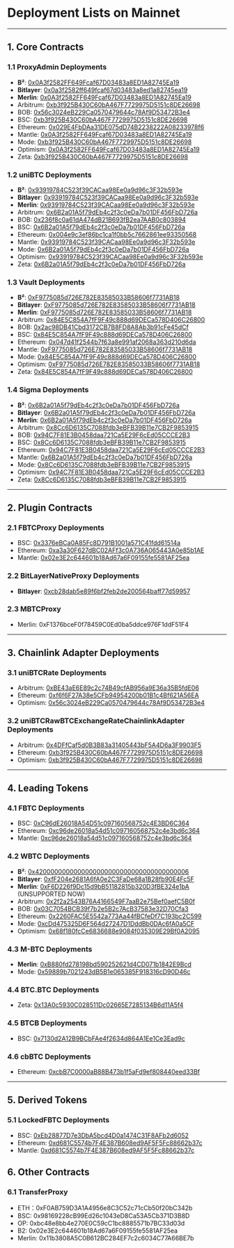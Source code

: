# Deployment Lists on Mainnet

---------------------------------------------------

## 1. Core Contracts
### 1.1 ProxyAdmin Deployments
- **B²**: [0x0A3f2582FF649Fcaf67D03483a8ED1A82745Ea19](https://explorer.bsquared.network/address/0x0A3f2582FF649Fcaf67D03483a8ED1A82745Ea19)
- **Bitlayer**: [0x0a3f2582ff649fcaf67d03483a8ed1a82745ea19](https://www.btrscan.com/address/0x0a3f2582ff649fcaf67d03483a8ed1a82745ea19?tab=Transactions)
- **Merlin**: [0x0A3f2582FF649Fcaf67D03483a8ED1A82745Ea19](https://scan.merlinchain.io/address/0x0A3f2582FF649Fcaf67D03483a8ED1A82745Ea19)
- Arbitrum: [0xb3f925B430C60bA467F7729975D5151c8DE26698](https://arbiscan.io/address/0xb3f925B430C60bA467F7729975D5151c8DE26698)
- BOB: [0x56c3024eB229Ca0570479644c78Af9D53472B3e4](https://explorer.gobob.xyz/address/0x56c3024eB229Ca0570479644c78Af9D53472B3e4)
- BSC: [0xb3f925B430C60bA467F7729975D5151c8DE26698](https://bscscan.com/address/0xb3f925B430C60bA467F7729975D5151c8DE26698)
- Ethereum: [0x029E4FbDAa31DE075dD74B2238222A08233978f6](https://etherscan.io/address/0x029E4FbDAa31DE075dD74B2238222A08233978f6)
- Mantle: [0x0A3f2582FF649Fcaf67D03483a8ED1A82745Ea19](https://mantlescan.xyz/address/0x0A3f2582FF649Fcaf67D03483a8ED1A82745Ea19)
- Mode: [0xb3f925B430C60bA467F7729975D5151c8DE26698](https://modescan.io/address/0xb3f925B430C60bA467F7729975D5151c8DE26698)
- Optimism: [0x0A3f2582FF649Fcaf67D03483a8ED1A82745Ea19](https://optimistic.etherscan.io/address/0x0A3f2582FF649Fcaf67D03483a8ED1A82745Ea19)
- Zeta: [0xb3f925B430C60bA467F7729975D5151c8DE26698](https://zetachain.blockscout.com/address/0xb3f925B430C60bA467F7729975D5151c8DE26698)

### 1.2 uniBTC Deployments
- **B²**: [0x93919784C523f39CACaa98Ee0a9d96c3F32b593e](https://explorer.bsquared.network/address/0x93919784C523f39CACaa98Ee0a9d96c3F32b593e) 
- **Bitlayer**: [0x93919784C523f39CACaa98Ee0a9d96c3F32b593e](https://www.btrscan.com/address/0x93919784C523f39CACaa98Ee0a9d96c3F32b593e?tab=Transactions)
- **Merlin**: [0x93919784C523f39CACaa98Ee0a9d96c3F32b593e](https://scan.merlinchain.io/address/0x93919784C523f39CACaa98Ee0a9d96c3F32b593e)
- Arbitrum: [0x6B2a01A5f79dEb4c2f3c0eDa7b01DF456FbD726a](https://arbiscan.io/address/0x6B2a01A5f79dEb4c2f3c0eDa7b01DF456FbD726a)
- BOB: [0x236f8c0a61dA474dB21B693fB2ea7AAB0c803894](https://explorer.gobob.xyz/address/0x236f8c0a61dA474dB21B693fB2ea7AAB0c803894)
- BSC: [0x6B2a01A5f79dEb4c2f3c0eDa7b01DF456FbD726a](https://bscscan.com/address/0x6B2a01A5f79dEb4c2f3c0eDa7b01DF456FbD726a)
- Ethereum: [0x004e9c3ef86bc1ca1f0bb5c7662861ee93350568](https://etherscan.io/address/0x004e9c3ef86bc1ca1f0bb5c7662861ee93350568)
- Mantle: [0x93919784C523f39CACaa98Ee0a9d96c3F32b593e](https://mantlescan.xyz/address/0x93919784C523f39CACaa98Ee0a9d96c3F32b593e)
- Mode: [0x6B2a01A5f79dEb4c2f3c0eDa7b01DF456FbD726a](https://modescan.io/token/0x6B2a01A5f79dEb4c2f3c0eDa7b01DF456FbD726a)
- Optimism: [0x93919784C523f39CACaa98Ee0a9d96c3F32b593e](https://optimistic.etherscan.io/address/0x93919784C523f39CACaa98Ee0a9d96c3F32b593e)
- Zeta: [0x6B2a01A5f79dEb4c2f3c0eDa7b01DF456FbD726a](https://zetachain.blockscout.com/address/0x6B2a01A5f79dEb4c2f3c0eDa7b01DF456FbD726a)

### 1.3 Vault Deployments
- **B²**: [0xF9775085d726E782E83585033B58606f7731AB18](https://explorer.bsquared.network/address/0xF9775085d726E782E83585033B58606f7731AB18)
- **Bitlayer**: [0xF9775085d726E782E83585033B58606f7731AB18](https://www.btrscan.com/address/0xF9775085d726E782E83585033B58606f7731AB18?tab=Transactions)
- **Merlin**: [0xF9775085d726E782E83585033B58606f7731AB18](https://scan.merlinchain.io/address/0xF9775085d726E782E83585033B58606f7731AB18)
- Arbitrum: [0x84E5C854A7fF9F49c888d69DECa578D406C26800](https://arbiscan.io/address/0x84E5C854A7fF9F49c888d69DECa578D406C26800)
- BOB: [0x2ac98DB41Cbd3172CB7B8FD8A8Ab3b91cFe45dCf](https://explorer.gobob.xyz/address/0x2ac98DB41Cbd3172CB7B8FD8A8Ab3b91cFe45dCf)
- BSC: [0x84E5C854A7fF9F49c888d69DECa578D406C26800](https://bscscan.com/address/0x84E5C854A7fF9F49c888d69DECa578D406C26800)
- Ethereum: [0x047d41f2544b7f63a8e991af2068a363d210d6da](https://etherscan.io/address/0x047d41f2544b7f63a8e991af2068a363d210d6da)
- Mantle: [0xF9775085d726E782E83585033B58606f7731AB18](https://mantlescan.xyz/address/0xF9775085d726E782E83585033B58606f7731AB18)
- Mode: [0x84E5C854A7fF9F49c888d69DECa578D406C26800](https://modescan.io/address/0x84E5C854A7fF9F49c888d69DECa578D406C26800)
- Optimism: [0xF9775085d726E782E83585033B58606f7731AB18](https://optimistic.etherscan.io/address/0xF9775085d726E782E83585033B58606f7731AB18)
- Zeta: [0x84E5C854A7fF9F49c888d69DECa578D406C26800](https://zetachain.blockscout.com/address/0x84E5C854A7fF9F49c888d69DECa578D406C26800)

### 1.4 Sigma Deployments
- **B²**: [0x6B2a01A5f79dEb4c2f3c0eDa7b01DF456FbD726a](https://explorer.bsquared.network/address/0x6B2a01A5f79dEb4c2f3c0eDa7b01DF456FbD726a)
- **Bitlayer**: [0x6B2a01A5f79dEb4c2f3c0eDa7b01DF456FbD726a](https://www.btrscan.com/address/0x6b2a01a5f79deb4c2f3c0eda7b01df456fbd726a?tab=Transactions)
- **Merlin**: [0x6B2a01A5f79dEb4c2f3c0eDa7b01DF456FbD726a](https://scan.merlinchain.io/address/0x6B2a01A5f79dEb4c2f3c0eDa7b01DF456FbD726a)
- Arbitrum: [0x8Cc6D6135C7088fdb3eBFB39B11e7CB2F9853915](https://arbiscan.io/address/0x8cc6d6135c7088fdb3ebfb39b11e7cb2f9853915)
- BOB: [0x94C7F81E3B0458daa721Ca5E29F6cEd05CCCE2B3](https://explorer.gobob.xyz/address/0x94C7F81E3B0458daa721Ca5E29F6cEd05CCCE2B3)
- BSC: [0x8Cc6D6135C7088fdb3eBFB39B11e7CB2F9853915](https://bscscan.com/address/0x8Cc6D6135C7088fdb3eBFB39B11e7CB2F9853915)
- Ethereum: [0x94C7F81E3B0458daa721Ca5E29F6cEd05CCCE2B3](https://etherscan.io/address/0x94C7F81E3B0458daa721Ca5E29F6cEd05CCCE2B3)
- Mantle: [0x6B2a01A5f79dEb4c2f3c0eDa7b01DF456FbD726a](https://mantlescan.xyz/address/0x6B2a01A5f79dEb4c2f3c0eDa7b01DF456FbD726a)
- Mode: [0x8Cc6D6135C7088fdb3eBFB39B11e7CB2F9853915](https://modescan.io/address/0x8Cc6D6135C7088fdb3eBFB39B11e7CB2F9853915)
- Optimism: [0x94C7F81E3B0458daa721Ca5E29F6cEd05CCCE2B3](https://optimistic.etherscan.io/address/0x94C7F81E3B0458daa721Ca5E29F6cEd05CCCE2B3)
- Zeta: [0x8Cc6D6135C7088fdb3eBFB39B11e7CB2F9853915](https://zetachain.blockscout.com/address/0x8Cc6D6135C7088fdb3eBFB39B11e7CB2F9853915)

---------------------------------------------------

## 2. Plugin Contracts
### 2.1 FBTCProxy Deployments
- BSC: [0x3376eBCa0A85Fc8D791B1001a571C41fdd61514a](https://bscscan.com/address/0x3376eBCa0A85Fc8D791B1001a571C41fdd61514a)
- Ethereum: [0xa3a30F627dBC02AFf3c0A736A065443A0e85b1AE](https://etherscan.io/address/0xa3a30F627dBC02AFf3c0A736A065443A0e85b1AE)
- Mantle: [0x02e3E2c644601b18Ad67a6F09155fe5581AF25ea](https://explorer.mantle.xyz/address/0x02e3E2c644601b18Ad67a6F09155fe5581AF25ea)

### 2.2 BitLayerNativeProxy Deployments
- **Bitlayer**: [0xcb28dab5e89f6bf2feb2de200564baff77d59957](https://www.btrscan.com/address/0xcb28dab5e89f6bf2feb2de200564baff77d59957?tab=Transactions)

### 2.3 MBTCProxy
- Merlin: 0xF1376bceF0f78459C0Ed0ba5ddce976F1ddF51F4

---------------------------------------------------

## 3. Chainlink Adapter Deployments
### 3.1 uniBTCRate Deployments
- Arbitrum:  [0xBE43aE6E89c2c74B49cfAB956a9E36a35B5fdE06](https://arbiscan.io/address/0xBE43aE6E89c2c74B49cfAB956a9E36a35B5fdE06)
- Ethereum: [0xf6f6F27A38e5CFb94954200b01B1c4Bf621A56EA](https://etherscan.io/address/0xf6f6F27A38e5CFb94954200b01B1c4Bf621A56EA)
- Optimism: [0x56c3024eB229Ca0570479644c78Af9D53472B3e4](https://optimistic.etherscan.io/address/0x56c3024eB229Ca0570479644c78Af9D53472B3e4)

### 3.2 uniBTCRawBTCExchangeRateChainlinkAdapter Deployments
- Arbitrum: [0x4DFfCaf5d0B3B83a31405443bF5A4D6a3F9903F5](https://arbiscan.io/address/0x4DFfCaf5d0B3B83a31405443bF5A4D6a3F9903F5)
- Ethereum: [0xb3f925B430C60bA467F7729975D5151c8DE26698](https://etherscan.io/address/0xb3f925B430C60bA467F7729975D5151c8DE26698)
- Optimism: [0xb3f925B430C60bA467F7729975D5151c8DE26698](https://optimistic.etherscan.io/address/0xb3f925B430C60bA467F7729975D5151c8DE26698)

---------------------------------------------------

## 4. Leading Tokens
### 4.1 FBTC Deployments
- BSC: [0xC96dE26018A54D51c097160568752c4E3BD6C364](https://bscscan.com/address/0xC96dE26018A54D51c097160568752c4E3BD6C364)
- Ethereum: [0xc96de26018a54d51c097160568752c4e3bd6c364](https://etherscan.io/address/0xc96de26018a54d51c097160568752c4e3bd6c364)
- Mantle: [0xc96de26018a54d51c097160568752c4e3bd6c364](https://mantlescan.xyz/address/0xc96de26018a54d51c097160568752c4e3bd6c364)

### 4.2 WBTC Deployments
- **B²**: [0x4200000000000000000000000000000000000006](https://explorer.bsquared.network/address/0x4200000000000000000000000000000000000006)
- **Bitlayer**: [0xfF204e2681A6fA0e2C3FaDe68a1B28fb90E4Fc5F](https://www.btrscan.com/address/0xfF204e2681A6fA0e2C3FaDe68a1B28fb90E4Fc5F?tab=Transactions)
- **Merlin**: [0xF6D226f9Dc15d9bB51182815b320D3fBE324e1bA](https://scan.merlinchain.io/address/0xF6D226f9Dc15d9bB51182815b320D3fBE324e1bA) (UNSUPPORTED NOW)
- Arbitrum: [0x2f2a2543B76A4166549F7aaB2e75Bef0aefC5B0f](https://arbiscan.io/address/0x2f2a2543B76A4166549F7aaB2e75Bef0aefC5B0f)
- BOB: [0x03C7054BCB39f7b2e5B2c7AcB37583e32D70Cfa3](https://explorer.gobob.xyz/address/0x03C7054BCB39f7b2e5B2c7AcB37583e32D70Cfa3)
- Ethereum: [0x2260FAC5E5542a773Aa44fBCfeDf7C193bc2C599](https://etherscan.io/address/0x2260FAC5E5542a773Aa44fBCfeDf7C193bc2C599)
- Mode: [0xcDd475325D6F564d27247D1DddBb0DAc6fA0a5CF](https://modescan.io/token/0xcDd475325D6F564d27247D1DddBb0DAc6fA0a5CF)
- Optimism: [0x68f180fcCe6836688e9084f035309E29Bf0A2095](https://optimistic.etherscan.io/address/0x68f180fcCe6836688e9084f035309E29Bf0A2095)

### 4.3 M-BTC Deployments
- **Merlin**: [0xB880fd278198bd590252621d4CD071b1842E9Bcd](https://scan.merlinchain.io/address/0xB880fd278198bd590252621d4CD071b1842E9Bcd)
- Mode: [0x59889b7021243dB5B1e065385F918316cD90D46c](https://modescan.io/token/0x59889b7021243dB5B1e065385F918316cD90D46c)

### 4.4 BTC.BTC Deployments
- Zeta: [0x13A0c5930C028511Dc02665E7285134B6d11A5f4](https://zetachain.blockscout.com/address/0x13A0c5930C028511Dc02665E7285134B6d11A5f4)

### 4.5 BTCB Deployments
- BSC: [0x7130d2A12B9BCbFAe4f2634d864A1Ee1Ce3Ead9c](https://bscscan.com/address/0x7130d2A12B9BCbFAe4f2634d864A1Ee1Ce3Ead9c)

### 4.6 cbBTC Deployments
- Ethereum: [0xcbB7C0000aB88B473b1f5aFd9ef808440eed33Bf](https://etherscan.io/token/0xcbb7c0000ab88b473b1f5afd9ef808440eed33bf)

---------------------------------------------------

## 5. Derived Tokens
### 5.1 LockedFBTC Deployments
- BSC: [0xEb28877D7e3DbA5bcd4D0a1474C31F8AFb2d6052](https://bscscan.com/address/0xEb28877D7e3DbA5bcd4D0a1474C31F8AFb2d6052)
- Ethereum: [0xd681C5574b7F4E387B608ed9AF5F5Fc88662b37c](https://etherscan.io/address/0xd681C5574b7F4E387B608ed9AF5F5Fc88662b37c)
- Mantle: [0xd681C5574b7F4E387B608ed9AF5F5Fc88662b37c](https://explorer.mantle.xyz/address/0xd681C5574b7F4E387B608ed9AF5F5Fc88662b37c)


## 6. Other Contracts
### 6.1 TransferProxy
- ETH：0xF0AB759D3A1A4956e8C3C52c71cCb50f20bC342b
- BSC: 0x98169228cB99Ed26c1043eD8Ca53A5Cb371D3B8D
- OP: 0xbc48e8bb4e270E0C59cC1bc8885571b7BC33d03d
- B2: 0x02e3E2c644601b18Ad67a6F09155fe5581AF25ea
- Merlin: 0x11b3808A5C0B612BC284EF7c2c6034C77A66BE7b

